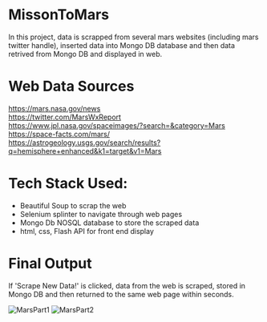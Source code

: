 # MissonToMars

In this project, data is scrapped from several mars websites (including mars twitter handle), inserted data into Mongo DB database and then data retrived from Mongo DB and displayed in web.

# Web Data Sources
<https://mars.nasa.gov/news> <br>
<https://twitter.com/MarsWxReport> <br>
<https://www.jpl.nasa.gov/spaceimages/?search=&category=Mars> <br>
<https://space-facts.com/mars/> <br>
<https://astrogeology.usgs.gov/search/results?q=hemisphere+enhanced&k1=target&v1=Mars>

# Tech Stack Used:
- Beautiful Soup to scrap the web
- Selenium splinter to navigate through web pages
- Mongo Db NOSQL database to store the scraped data
- html, css, Flash API for front end display

# Final Output
If 'Scrape New Data!' is clicked, data from the web is scraped, stored in Mongo DB and then returned to the same web page within seconds.

![MarsPart1](https://user-images.githubusercontent.com/22437603/62915982-7d6a2b80-bd64-11e9-9faf-d8add3b26c05.PNG)
![MarsPart2](https://user-images.githubusercontent.com/22437603/62915992-88bd5700-bd64-11e9-9fea-beb233dbc2ff.PNG)
